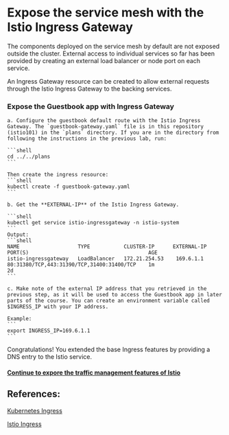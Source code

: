 # Expose the service mesh with the Istio Ingress Gateway

The components deployed on the service mesh by default are not exposed outside the cluster. External access to individual services so far has been provided by creating an external load balancer or node port on each service.

An Ingress Gateway resource can be created to allow external requests through the Istio Ingress Gateway to the backing services.

### Expose the Guestbook app with Ingress Gateway


    a. Configure the guestbook default route with the Istio Ingress Gateway. The `guestbook-gateway.yaml` file is in this repository (istio101) in the `plans` directory. If you are in the directory from following the instructions in the previous lab, run:

    ```shell
    cd ../../plans
    ```

    Then create the ingress resource:
    ```shell
    kubectl create -f guestbook-gateway.yaml
    ```

    b. Get the **EXTERNAL-IP** of the Istio Ingress Gateway.

    ```shell
    kubectl get service istio-ingressgateway -n istio-system
    ```
    Output:
    ```shell
    NAME                   TYPE           CLUSTER-IP      EXTERNAL-IP     PORT(S)                                       AGE
    istio-ingressgateway   LoadBalancer   172.21.254.53    169.6.1.1       80:31380/TCP,443:31390/TCP,31400:31400/TCP    1m
    2d
    ```

    c. Make note of the external IP address that you retrieved in the previous step, as it will be used to access the Guestbook app in later parts of the course. You can create an environment variable called $INGRESS_IP with your IP address.

    Example:
    ```
    export INGRESS_IP=169.6.1.1
    ```

Congratulations! You extended the base Ingress features by providing a DNS entry to the Istio service.

#### [Continue to expore the traffic management features of Istio](../traffic-management/README.md)

## References:
[Kubernetes Ingress](https://kubernetes.io/docs/concepts/services-networking/ingress/)

[Istio Ingress](https://istio.io/docs/tasks/traffic-management/ingress.html)


